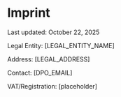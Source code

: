 # Imprint
Last updated: October 22, 2025

Legal Entity: [LEGAL_ENTITY_NAME]

Address: [LEGAL_ADDRESS]

Contact: [DPO_EMAIL]

VAT/Registration: [placeholder]
